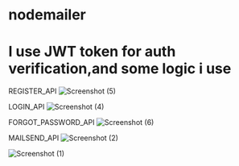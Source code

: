 # nodemailer
# I use JWT token for auth verification,and some logic i use 

REGISTER_API
![Screenshot (5)](https://user-images.githubusercontent.com/101943293/199496818-56245cdd-0a5f-4f4b-8dd0-19f82bc58b79.png)

LOGIN_API
![Screenshot (4)](https://user-images.githubusercontent.com/101943293/199498938-7806f6ee-cc0b-4376-873a-77ac6037d52c.png)


FORGOT_PASSWORD_API
![Screenshot (6)](https://user-images.githubusercontent.com/101943293/199497166-2af3b093-de41-4241-b16f-d3c3140c6db7.png)

MAILSEND_API
![Screenshot (2)](https://user-images.githubusercontent.com/101943293/199497278-bce9d3a6-eb4e-45d4-969c-984bbea485c8.png)

![Screenshot (1)](https://user-images.githubusercontent.com/101943293/199497304-6c8ed55f-b149-4331-b94f-fd349dd33102.png)
